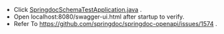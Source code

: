 - Click [SpringdocSchemaTestApplication.java](src/main/java/com/lingh/SpringdocSchemaTestApplication.java) . 
- Open localhost:8080/swagger-ui.html after startup to verify.
- Refer To https://github.com/springdoc/springdoc-openapi/issues/1574 . 